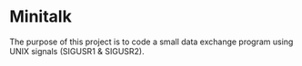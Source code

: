 # Minitalk

The purpose of this project is to code a small data exchange program using UNIX signals (SIGUSR1 & SIGUSR2).


